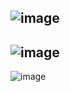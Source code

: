 <!--
## Page链接：
- [异步按需加载](https://luoxupan.github.io/wiki/pages/page02/index.html)
- [react hooks 快照例子](https://luoxupan.github.io/wiki/pages/page05/index.html)
- [history.pushState例子](https://luoxupan.github.io/wiki/pages/page06/index.html)
- [vue动态render例子](https://luoxupan.github.io/wiki/pages/vue-render/index.html)

---

### Mac启动Nginx服务器实现本地访问
- `nginx -t` 查看`nginx.conf`配置文件路径
- 修改`nginx.conf`资源根路径
  ```
  location / {
    root /Users/luoxupan;
    index  index.html index.htm;
  }
  ```

---

- [utils工具库开发和npm发布方案脚手架](https://github.com/luoxupan/wiki/tree/master/scaffolding/utils)
- [react ts 脚手架模板](https://github.com/luoxupan/wiki/tree/master/scaffolding/ts-template)

---

## VPS网址
- 飞讯
  - https://www.feixun.co 最新网址
  - https://meikimi.github.io  永久网址
- 搬瓦工
  - https://bwg.wiki
- shadowsocks
  - https://portal.shadowsocks.au/index.php

---

-->


![image](https://luoxupan.github.io/wiki/image/HTML_CSS_01.jpeg)
---
![image](https://luoxupan.github.io/wiki/image/Javascript_01.jpeg)
---
![image](https://luoxupan.github.io/wiki/image/algorithms_01.jpeg)

